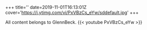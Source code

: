 +++
title=''
date=2019-11-01T16:13:01Z
cover='https://i.ytimg.com/vi/PxVBzCs_eYw/sddefault.jpg'
+++

All content belongs to GlennBeck.
{{< youtube PxVBzCs_eYw >}}
